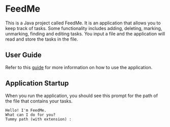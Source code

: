 # FeedMe 

This is a Java project called FeedMe. It is an application that allows you to keep track of tasks. 
Some functionality includes adding, deleting, marking, unmarking, finding and editing tasks. You input a 
file and the application will read and store the tasks in the file. 

## User Guide
Refer to this [guide](https://zacklow28.github.io/ip/) for more information on how to use the application.

## Application Startup

When you run the application, you should see this prompt for the path of the file that contains your tasks.

```
Hello! I'm FeedMe.
What can I do for you?
Tummy path (with extension) :
```
